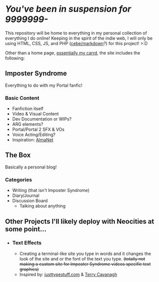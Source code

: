 
# *You've been in suspension for 9999999-*

This repository will be home to everything in my personal collection of everything I do online! Keeping in the spirit of the indie web, I will only be using HTML, CSS, JS, and PHP ([cebe/markdown](https://github.com/cebe/markdown)?) for this project! >:D                 

Other than a home page, [essentially my carrd](https://wheatleyinabox.carrd.co/), the site includes the following:        

## Imposter Syndrome
Everything to do with my Portal fanfic!
### Basic Content
* Fanfiction itself
* Video & Visual Content
* Dev Documentation or WIPs?
* ARG elements?
* Portal/Portal 2 SFX & VOs
* Voice Acting/Editing?
* Inspiration: [AlmaNet](https://almanet.cc/)

## The Box
Basically a personal blog!
### Categories
* Writing (that isn't Imposter Syndrome)
* Diary/Journal
* Discussion Board
    * Talking about anything

## Other Projects I'll likely deploy with Neocities at some point...
* ### Text Effects
   * Creating a terminal-like site you type in words and it changes the look of the site and or the font of the text you type.
~~(totally not making a custom site for Imposter Syndrome videos specific text graphics)~~
   * Inspired by: [justtypestuff.com](https://justtypestuff.com) & [Terry Cavanagh](https://github.com/TerryCavanagh)
